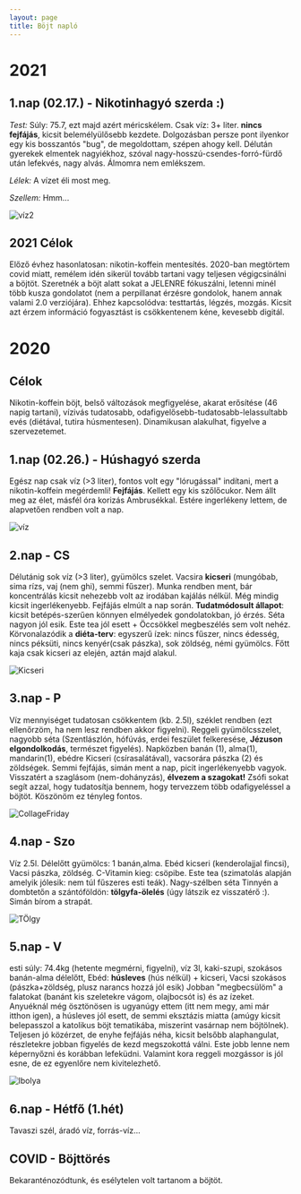 ```yaml
---
layout: page
title: Böjt napló
---
```

# 2021

## 1.nap (02.17.) - Nikotinhagyó szerda :)
_Test:_ Súly: 75.7, ezt majd azért méricskélem. Csak víz: 3+ liter. **nincs fejfájás**, kicsit belemélyülősebb kezdete. Dolgozásban persze pont ilyenkor egy kis bosszantós "bug", de megoldottam, szépen ahogy kell. Délután gyerekek elmentek nagyiékhoz, szóval nagy-hosszú-csendes-forró-fürdő után lefekvés, nagy alvás. Álmomra nem emlékszem.

_Lélek:_ A vízet éli most meg.

_Szellem:_ Hmm...

![víz2](/assets/images/bojtnaplo/water2.jpg)

## 2021 Célok
Előző évhez hasonlatosan: nikotin-koffein mentesítés. 2020-ban megtörtem covid miatt, remélem idén sikerül tovább tartani vagy teljesen végigcsinálni a böjtöt. Szeretnék a böjt alatt sokat a JELENRE fókuszálni, letenni minél több kusza gondolatot (nem a perpillanat érzésre gondolok, hanem annak valami 2.0 verziójára). Ehhez kapcsolódva: testtartás, légzés, mozgás. Kicsit azt érzem információ fogyasztást is csökkentenem kéne, kevesebb digitál.

# 2020
## Célok
Nikotin-koffein böjt, belső változások megfigyelése, akarat erősítése (46 napig tartani),
vízivás tudatosabb, odafigyelősebb-tudatosabb-lelassultabb evés (diétával, tutira húsmentesen). Dinamikusan alakulhat, figyelve a szervezetemet.

## 1.nap (02.26.) - Húshagyó szerda
Egész nap csak víz (>3 liter), fontos volt egy "lórugással" indítani, mert a nikotin-koffein megérdemli! **Fejfájás**. Kellett egy kis szőlőcukor. Nem állt meg az élet, másfél óra korizás Ambrusékkal. Estére  ingerlékeny lettem, de alapvetően rendben volt a nap.

![víz](/assets/images/bojtnaplo/water.jpg)

## 2.nap - CS
Délutánig sok víz (>3 liter), gyümölcs szelet. Vacsira **kicseri** (mungóbab, sima rízs, vaj (nem ghi), semmi fűszer). Munka rendben ment, bár koncentrálás kicsit nehezebb volt az irodában kajálás nélkül. Még mindig kicsit ingerlékenyebb. Fejfájás elmúlt a nap során. **Tudatmódosult állapot**: kicsit betépés-szerűen könnyen elmélyedek gondolatokban, jó érzés. Séta nagyon jól esik. Este tea jól esett + Öccsökkel megbeszélés sem volt nehéz.
Körvonalazódik a **diéta-terv**: egyszerű ízek: nincs fűszer, nincs édesség, nincs péksüti, nincs kenyér(csak pászka), sok zöldség, némi gyümölcs. Főtt kaja csak kicseri az elején, aztán majd alakul.

![Kicseri](/assets/images/bojtnaplo/kitchari.jpg)

## 3.nap - P
Víz mennyiséget tudatosan csökkentem (kb. 2.5l), széklet rendben (ezt ellenőrzöm, ha nem lesz rendben akkor figyelni). Reggeli gyümölcsszelet, nagyobb séta (Szentlászlón, hófúvás, erdei feszület felkeresése, **Jézuson elgondolkodás**, természet figyelés). Napközben banán (1), alma(1), mandarin(1), ebédre Kicseri (csírasalátával), vacsorára pászka (2) és zöldségek. Semmi fejfájás, simán ment a nap, picit ingerlékenyebb vagyok. Visszatért a szaglásom (nem-dohányzás), **élvezem a szagokat!** Zsófi sokat segít azzal, hogy tudatosítja bennem, hogy tervezzem több odafigyeléssel a böjtöt. Köszönöm ez tényleg fontos.

![CollageFriday](/assets/images/bojtnaplo/collagefriday.png)

## 4.nap - Szo
Víz 2.5l. Délelőtt gyümölcs: 1 banán,alma. Ebéd kicseri (kenderolajjal fincsi), Vacsi pászka, zöldség. C-Vitamin kieg: csöpibe. Este tea (szimatolás alapján amelyik jólesik: nem túl fűszeres esti teák).
Nagy-szélben séta Tinnyén a dombtetőn a szántóföldön: **tölgyfa-ölelés** (úgy látszik ez visszatérő :). Simán bírom a strapát.

![TÖlgy](/assets/images/bojtnaplo/tolgy.jpeg)

## 5.nap - V
esti súly: 74.4kg (hetente megmérni, figyelni), víz 3l, kaki-szupi, szokásos banán-alma délelőtt, Ebéd: **húsleves** (hús nélkül) + kicseri, Vacsi szokásos (pászka+zöldség, plusz narancs hozzá jól esik)
Jobban "megbecsülöm" a falatokat (banánt kis szeletekre vágom, olajbocsót is) és az ízeket. Anyuéknál még ösztönösen is ugyanúgy ettem (itt nem megy, ami már itthon igen), a húsleves jól esett, de semmi eksztázis miatta (amúgy kicsit belepasszol a katolikus böjt tematikába, miszerint vasárnap nem böjtölnek).
Teljesen jó közérzet, de enyhe fejfájás néha, kicsit belsőbb alaphangulat, részletekre jobban figyelés de kezd megszokottá válni. Este jobb lenne nem képernyőzni és korábban lefeküdni. Valamint kora reggeli mozgássor is jól esne, de ez egyenlőre nem kivitelezhető.

![Ibolya](/assets/images/bojtnaplo/ibolya.jpeg)

## 6.nap - Hétfő (1.hét)
Tavaszi szél, áradó víz, forrás-víz...

## COVID - Böjttörés
Bekaranténozódtunk, és esélytelen volt tartanom a böjtöt.
